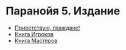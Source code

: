 # Паранойя 5. Издание

* [Приветствую, граждане!](%D0%9F%D1%80%D0%B8%D0%B2%D0%B5%D1%82%D1%81%D1%82%D0%B2%D1%83%D1%8E%2C%20%D0%B3%D1%80%D0%B0%D0%B6%D0%B4%D0%B0%D0%BD%D0%B5.md)
* [Книга Игроков](./%D0%9A%D0%BD%D0%B8%D0%B3%D0%B0%20%D0%98%D0%B3%D1%80%D0%BE%D0%BA%D0%BE%D0%B2/index.md)
* [Книга Мастеров](./%D0%9A%D0%BD%D0%B8%D0%B3%D0%B0%20%D0%9C%D0%B0%D1%81%D1%82%D0%B5%D1%80%D0%BE%D0%B2/index.md)
